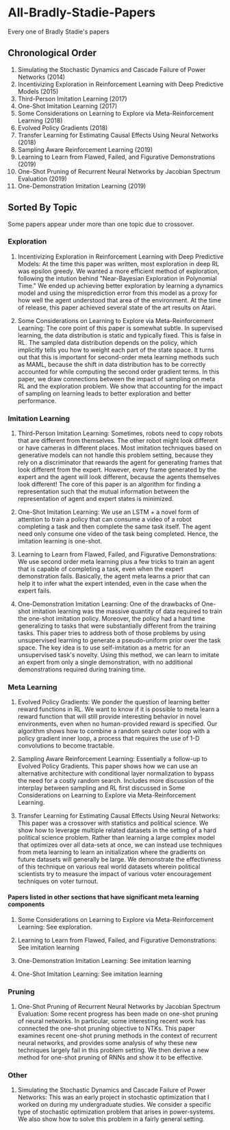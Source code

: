 # All-Bradly-Stadie-Papers
Every one of Bradly Stadie's papers


## Chronological Order
1. Simulating the Stochastic Dynamics and Cascade Failure of Power Networks (2014)
2. Incentivizing Exploration in Reinforcement Learning with Deep Predictive Models (2015)
3. Third-Person Imitation Learning (2017)
4. One-Shot Imitation Learning (2017)
5. Some Considerations on Learning to Explore via Meta-Reinforcement Learning (2018)
6. Evolved Policy Gradients (2018)
7. Transfer Learning for Estimating Causal Effects Using Neural Networks (2018)
8. Sampling Aware Reinforcement Learning (2019)
9. Learning to Learn from Flawed, Failed, and Figurative Demonstrations (2019)
10. One-Shot Pruning of Recurrent Neural Networks by Jacobian Spectrum Evaluation (2019)
11. One-Demonstration Imitation Learning (2019)



## Sorted By Topic

Some papers appear under more than one topic due to crossover. 

### Exploration 
1. Incentivizing Exploration in Reinforcement Learning with Deep Predictive Models: At the time this paper was written, most exploration in deep RL was epsilon greedy. We wanted a more efficient method of exploration, following the intution behind "Near-Bayesian Exploration in Polynomial Time." We ended up achieving better exploration by learning a dynamics model and using the misprediction error from this model as a proxy for how well the agent understood that area of the environment. At the time of release, this paper achieved several state of the art results on Atari. 

2. Some Considerations on Learning to Explore via Meta-Reinforcement Learning: The core point of this paper is somewhat subtle. In supervised learning, the data distribution is static and typically fixed. This is false in RL. The sampled data distribution depends on the policy, which implicitly tells you how to weight each part of the state space. It turns out that this is important for second-order meta learning methods such as MAML, because the shift in data distribution has to be correctly accounted for while computing the second order gradient terms. In this paper, we draw connections between the impact of sampling on meta RL and the exploration problem. We show that accounting for the impact of sampling on learning leads to better exploration and better performance. 


### Imitation Learning 
1. Third-Person Imitation Learning: Sometimes, robots need to copy robots that are different from themselves. The other robot might look different or have cameras in different places. Most imitation techniques based on generative models can not handle this problem setting, because they rely on a discriminator that rewards the agent for generating frames that look different from the expert. However, every frame generated by the expert and the agent will look different, because the agents themselves look different! The core of this paper is an algorithm for finding a representation such that the mutual information between the representation of agent and expert states is minimized. 

2. One-Shot Imitation Learning: We use an LSTM + a novel form of attention to train a policy that can consume a video of a robot completing a task and then complete the same task itself. The agent need only consume one video of the task being completed. Hence, the imitation learning is one-shot. 

3. Learning to Learn from Flawed, Failed, and Figurative Demonstrations: We use second order meta learning plus a few tricks to train an agent that is capable of completing a task, even when the expert demonstration fails. Basically, the agent meta learns a prior that can help it to infer what the expert intended, even in the case when the expert fails.

4. One-Demonstration Imitation Learning: One of the drawbacks of One-shot imitation learning was the massive quantity of data required to train the one-shot imitation policy. Moreover, the policy had a hard time generalizing to tasks that were substantially different from the training tasks. This paper tries to address both of those problems by using unsupervised learning to generate a pseudo-uniform prior over the task space. The key idea is to use self-imitation as a metric for an unsupervised task's novelty. Using this method, we can learn to imitate an expert from only a single demonstration, with no additional demonstrations required during training time.

### Meta Learning 
1. Evolved Policy Gradients: We ponder the question of learning better reward functions in RL. We want to know if it is possible to meta learn a reward function that will still provide interesting behavior in novel environments, even when no human-provided reward is specified. Our algorithm shows how to combine a random search outer loop with a policy gradient inner loop, a process that requires the use of 1-D convolutions to become tractable. 

2. Sampling Aware Reinforcement Learning: Essentially a follow-up to Evolved Policy Gradients. This paper shows how we can use an alternative architecture with conditional layer normalization to bypass the need for a costly random search. Includes more discussion of the interplay between sampling and RL first discussed in Some Considerations on Learning to Explore via Meta-Reinforcement Learning. 


6. Transfer Learning for Estimating Causal Effects Using Neural Networks: This paper was a crossover with statistics and political science. We show how to leverage multiple related datasets in the setting of a hard political science problem. Rather than learning a large complex model that optimizes over all data-sets at once, we can instead use techniques from meta learning to learn an initialization where the gradients on future datasets will generally be large. We demonstrate the effectivness of this technique on various real world datasets wherein political scientists try to measure the impact of various voter encouragement techniques on voter turnout.  


#### Papers listed in other sections that have significant meta learning components
1. Some Considerations on Learning to Explore via Meta-Reinforcement Learning: See exploration. 

3. Learning to Learn from Flawed, Failed, and Figurative Demonstrations: See imitation learning

4. One-Demonstration Imitation Learning: See imitation learning

5. One-Shot Imitation Learning: See imitation learning

### Pruning
1. One-Shot Pruning of Recurrent Neural Networks by Jacobian Spectrum Evaluation: Some recent progress has been made on one-shot pruning of neural networks. In particular, some interesting recent work has connected the one-shot pruning objective to NTKs. This paper examines recent one-shot pruning methods in the context of recurrent neural networks, and provides some analysis of why these new techniques largely fail in this problem setting. We then derive a new method for one-shot pruning of RNNs and show it to be effective. 

### Other 
1. Simulating the Stochastic Dynamics and Cascade Failure of Power Networks: This was an early project in stochastic optimization that I worked on during my undergraduate studies. We consider a specific type of stochastic optimization problem that arises in power-systems. We also show how to solve this problem in a fairly general setting. 
